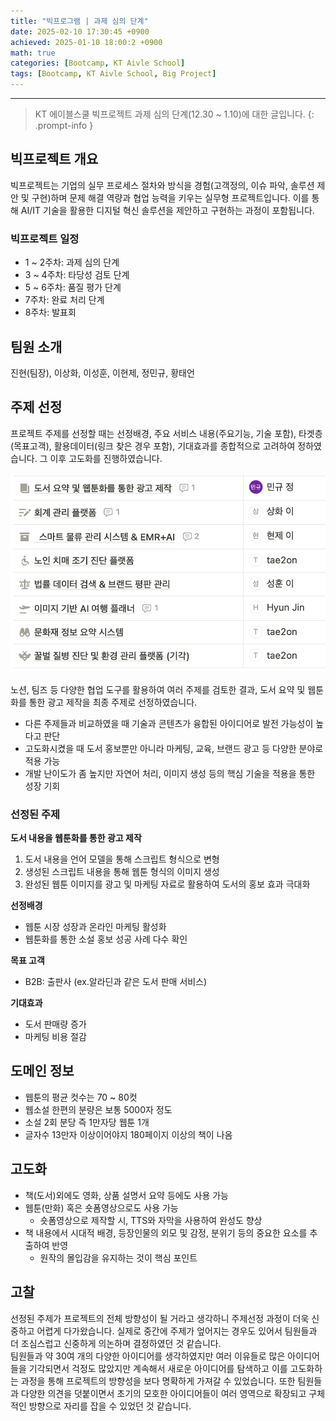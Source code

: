 ```yaml
--- 
title: "빅프로그램 | 과제 심의 단계" 
date: 2025-02-10 17:30:45 +0900
achieved: 2025-01-10 18:00:2 +0900
math: true
categories: [Bootcamp, KT Aivle School]
tags: [Bootcamp, KT Aivle School, Big Project]
---
```

---------- 	
> KT 에이블스쿨 빅프로젝트 과제 심의 단계(12.30 ~ 1.10)에 대한 글입니다. 
{: .prompt-info } 

## **빅프로젝트 개요**
빅프로젝트는 기업의 실무 프로세스 절차와 방식을 경험(고객정의, 이슈 파악, 솔루션 제안 및 구현)하며 문제 해결 역량과 협업 능력을 키우는 실무형 프로젝트입니다. 이를 통해 AI/IT 기술을 활용한 디지털 혁신 솔루션을 제안하고 구현하는 과정이 포함됩니다. 

### **빅프로젝트 일정**

- 1 ~ 2주차: 과제 심의 단계
- 3 ~ 4주차: 타당성 검토 단계 
- 5 ~ 6주차: 품질 평가 단계
- 7주차: 완료 처리 단계 
- 8주차: 발표회 

## **팀원 소개**
진현(팀장), 이상화, 이성훈, 이현제, 정민규, 황태언

## **주제 선정**
프로젝트 주제를 선정할 때는 선정배경, 주요 서비스 내용(주요기능, 기술 포함), 타겟층(목표고객), 활용데이터(링크 찾은 경우 포함), 기대효과를 종합적으로 고려하여 정하였습니다. 그 이후 고도화를 진행하였습니다. 

![주제 선정](https://raw.githubusercontent.com/tae2on/tae2on.github.io/3f29cfc2ef62db6a17521a72a12ebfb2130fae28/assets/img/%EC%A3%BC%EC%A0%9C%20%EC%84%A0%EC%A0%95.png)

노션, 팀즈 등 다양한 협업 도구를 활용하여 여러 주제를 검토한 결과, 도서 요약 및 웹툰화를 통한 광고 제작을 최종 주제로 선정하였습니다.

- 다른 주제들과 비교하였을 때 기술과 콘텐츠가 융합된 아이디어로 발전 가능성이 높다고 판단
- 고도화시켰을 때 도서 홍보뿐만 아니라 마케팅, 교육, 브랜드 광고 등 다양한 분야로 적용 가능
- 개발 난이도가 좀 높지만 자연어 처리, 이미지 생성 등의 핵심 기술을 적용을 통한 성장 기회 

### **선정된 주제**

**도서 내용을 웹툰화를 통한 광고 제작**

1. 도서 내용을 언어 모델을 통해 스크립트 형식으로 변형
2. 생성된 스크립트 내용을 통해 웹툰 형식의 이미지 생성
3. 완성된 웹툰 이미지를 광고 및 마케팅 자료로 활용하여 도서의 홍보 효과 극대화

**선정배경**
- 웹툰 시장 성장과 온라인 마케팅 활성화
- 웹툰화를 통한 소설 홍보 성공 사례 다수 확인

**목표 고객**

- B2B: 출판사 (ex.알라딘과 같은 도서 판매 서비스)

**기대효과**

- 도서 판매량 증가
- 마케팅 비용 절감 

## **도메인 정보**

- 웹툰의 평균 컷수는 70 ~ 80컷
- 웹소설 한편의 분량은 보통 5000자 정도
- 소설 2회 분당 즉 1만자당 웹툰 1개
- 글자수 13만자 이상이어야지 180페이지 이상의 책이 나옴

## **고도화**

- 책(도서)외에도 영화, 상품 설명서 요약 등에도 사용 가능 
- 웹툰(만화) 혹은 숏폼영상으로도 사용 가능 
    - 숏폼영상으로 제작할 시, TTS와 자막을 사용하여 완성도 향상 
- 책 내용에서 시대적 배경, 등장인물의 외모 및 감정, 분위기 등의 중요한 요소를 추출하여 반영
    - 원작의 몰입감을 유지하는 것이 핵심 포인트 

## **고찰** 
선정된 주제가 프로젝트의 전체 방향성이 될 거라고 생각하니 주제선정 과정이 더욱 신중하고 어렵게 다가왔습니다. 실제로 중간에 주제가 엎어지는 경우도 있어서 팀원들과 더 조심스럽고 신중하게 의논하며 결정하였던 것 같습니다. <br>
팀원들과 약 30여 개의 다양한 아이디어를 생각하였지만 여러 이유들로 많은 아이디어들을 기각되면서 걱정도 많았지만 계속해서 새로운 아이디어를 탐색하고 이를 고도화하는 과정을 통해 프로젝트의 방향성을 보다 명확하게 가져갈 수 있었습니다. 또한 팀원들과 다양한 의견을 덧붙이면서 초기의 모호한 아이디어들이 여러 영역으로 확장되고 구체적인 방향으로 자리를 잡을 수 있었던 것 같습니다. 